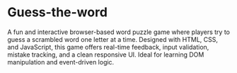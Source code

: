 # Guess-the-word
A fun and interactive browser-based word puzzle game where players try to guess a scrambled word one letter at a time. Designed with HTML, CSS, and JavaScript, this game offers real-time feedback, input validation, mistake tracking, and a clean responsive UI. Ideal for learning DOM manipulation and event-driven logic.
